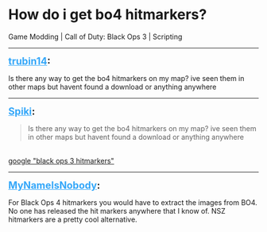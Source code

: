 # How do i get bo4 hitmarkers?
Game Modding | Call of Duty: Black Ops 3 | Scripting

---
<strong style="font-size: 1.4em;"><span style="text-decoration: underline;text-decoration-color: #34a7f9;"><span style="color:#34a7f9;">trubin14</span></span>:</strong>

<p>Is there any way to get the bo4 hitmarkers on my map? ive seen them in other maps but havent found a download or anything anywhere</p>

---
<strong style="font-size: 1.4em;"><span style="text-decoration: underline;text-decoration-color: #34a7f9;"><span style="color:#34a7f9;">Spiki</span></span>:</strong>

<p><blockquote>Is there any way to get the bo4 hitmarkers on my map? ive seen them in other maps but havent found a download or anything anywhere<br /></blockquote><br /><a href="https://www.youtube.com/watch?v=k3FXJbW6M9M">google &quot;black ops 3 hitmarkers&quot;</a></p>

---
<strong style="font-size: 1.4em;"><span style="text-decoration: underline;text-decoration-color: #34a7f9;"><span style="color:#34a7f9;">MyNameIsNobody</span></span>:</strong>

<p>For Black Ops 4 hitmarkers you would have to extract the images from BO4. No one has released the hit markers anywhere that I know of. NSZ hitmarkers are a pretty cool alternative.</p>
